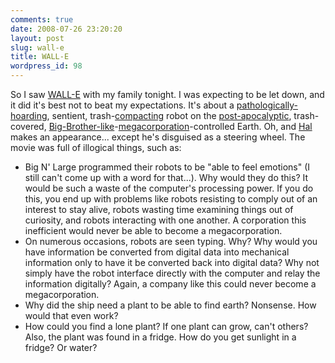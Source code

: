 ```yaml
---
comments: true
date: 2008-07-26 23:20:20
layout: post
slug: wall-e
title: WALL-E
wordpress_id: 98
---
```


So I saw [WALL-E](http://en.wikipedia.org/wiki/WALL-E) with my family tonight. I was expecting to be let down, and it did it's best not to beat my expectations. It's about a [pathologically-hoarding](http://en.wikipedia.org/wiki/Compulsive_hoarding), sentient, trash-[compacting](http://en.wikipedia.org/wiki/Compactor) robot on the [post-apocalyptic](http://en.wikipedia.org/wiki/Apocalyptic_and_post-apocalyptic_fiction), trash-covered, [Big-Brother-like](http://en.wikipedia.org/wiki/Authoritarian_personality)-[megacorporation](http://en.wikipedia.org/wiki/Megacorporation)-controlled Earth. Oh, and [Hal](http://en.wikipedia.org/wiki/HAL_9000) makes an appearance... except he's disguised as a steering wheel. The movie was full of illogical things, such as:

* Big N' Large programmed their robots to be "able to feel emotions" (I still can't come up with a word for that...). Why would they do this? It would be such a waste of the computer's processing power. If you do this, you end up with problems like robots resisting to comply out of an interest to stay alive, robots wasting time examining things out of curiosity, and robots interacting with one another. A corporation this inefficient would never be able to become a megacorporation.
* On numerous occasions, robots are seen typing. Why? Why would you have information be converted from digital data into mechanical information only to have it be converted back into digital data? Why not simply have the robot interface directly with the computer and relay the information digitally? Again, a company like this could never become a megacorporation.
* Why did the ship need a plant to be able to find earth? Nonsense. How would that even work?
* How could you find a lone plant? If one plant can grow, can't others? Also, the plant was found in a fridge. How do you get sunlight in a fridge? Or water?
